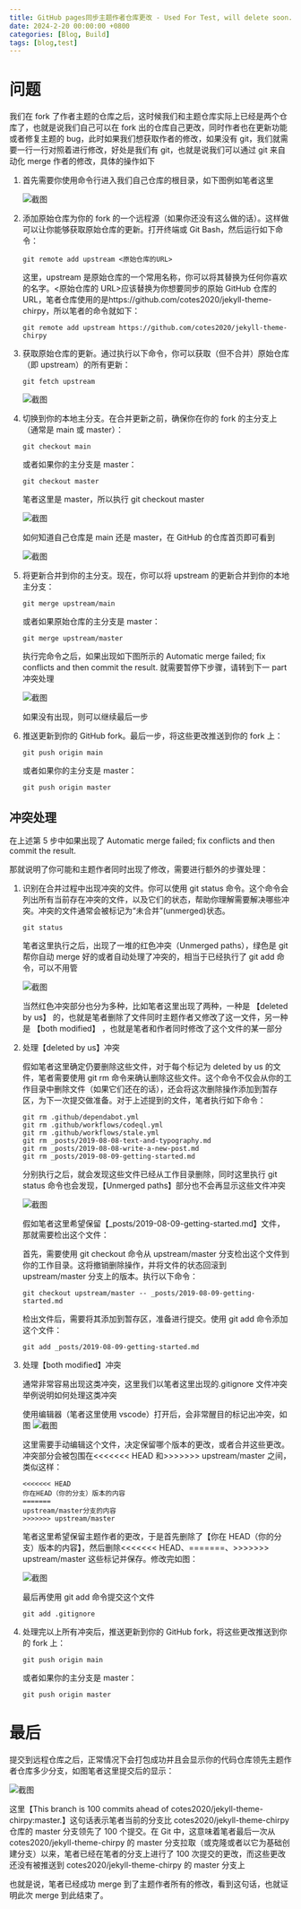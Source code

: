 ```yaml
---
title: GitHub pages同步主题作者仓库更改 - Used For Test, will delete soon.
date: 2024-2-20 00:00:00 +0800
categories: [Blog, Build]
tags: [blog,test]
---
```


# 问题

我们在 fork 了作者主题的仓库之后，这时候我们和主题仓库实际上已经是两个仓库了，也就是说我们自己可以在 fork 出的仓库自己更改，同时作者也在更新功能或者修复主题的 bug，此时如果我们想获取作者的修改，如果没有 git，我们就需要一行一行对照着进行修改，好处是我们有 git，也就是说我们可以通过 git 来自动化 merge 作者的修改，具体的操作如下

1. 首先需要你使用命令行进入我们自己仓库的根目录，如下图例如笔者这里

    ![截图](/assets/image/2024/2/20240220003809.png)

2. 添加原始仓库为你的 fork 的一个远程源（如果你还没有这么做的话）。这样做可以让你能够获取原始仓库的更新。打开终端或 Git Bash，然后运行如下命令：

    ```
    git remote add upstream <原始仓库的URL>
    ```

    这里，upstream 是原始仓库的一个常用名称，你可以将其替换为任何你喜欢的名字。<原始仓库的 URL>应该替换为你想要同步的原始 GitHub 仓库的 URL，笔者仓库使用的是https://github.com/cotes2020/jekyll-theme-chirpy，所以笔者的命令就如下：

    ```
    git remote add upstream https://github.com/cotes2020/jekyll-theme-chirpy
    ```

3. 获取原始仓库的更新。通过执行以下命令，你可以获取（但不合并）原始仓库（即 upstream）的所有更新：

    ```
    git fetch upstream
    ```

    ![截图](/assets/image/2024/2/20240220004302.png)

4. 切换到你的本地主分支。在合并更新之前，确保你在你的 fork 的主分支上（通常是 main 或 master）：

    ```
    git checkout main
    ```

    或者如果你的主分支是 master：

    ```
    git checkout master
    ```

    笔者这里是 master，所以执行 git checkout master

    ![截图](/assets/image/2024/2/20240220004511.png)

    如何知道自己仓库是 main 还是 master，在 GitHub 的仓库首页即可看到

    ![截图](/assets/image/2024/2/20240220004641.png)

5. 将更新合并到你的主分支。现在，你可以将 upstream 的更新合并到你的本地主分支：

    ```
    git merge upstream/main
    ```

    或者如果原始仓库的主分支是 master：

    ```
    git merge upstream/master
    ```

    执行完命令之后，如果出现如下图所示的 Automatic merge failed; fix conflicts and then commit the result. 就需要暂停下步骤，请转到下一 part 冲突处理

    ![截图](/assets/image/2024/2/20240220004928.png)

    如果没有出现，则可以继续最后一步

6. 推送更新到你的 GitHub fork。最后一步，将这些更改推送到你的 fork 上：

    ```
    git push origin main
    ```

    或者如果你的主分支是 master：

    ```
    git push origin master
    ```

## 冲突处理

在上述第 5 步中如果出现了 Automatic merge failed; fix conflicts and then commit the result.

那就说明了你可能和主题作者同时出现了修改，需要进行额外的步骤处理：

1. 识别在合并过程中出现冲突的文件。你可以使用 git status 命令。这个命令会列出所有当前存在冲突的文件，以及它们的状态，帮助你理解需要解决哪些冲突。冲突的文件通常会被标记为“未合并”(unmerged)状态。

    ```
    git status
    ```

    笔者这里执行之后，出现了一堆的红色冲突（Unmerged paths），绿色是 git 帮你自动 merge 好的或者自动处理了冲突的，相当于已经执行了 git add 命令，可以不用管

    ![截图](/assets/image/2024/2/20240220005806.png)

    当然红色冲突部分也分为多种，比如笔者这里出现了两种，一种是 【deleted by us】 的，也就是笔者删除了文件同时主题作者又修改了这一文件，另一种是 【both modified】 ，也就是笔者和作者同时修改了这个文件的某一部分

2. 处理【deleted by us】冲突

    假如笔者这里确定仍要删除这些文件，对于每个标记为 deleted by us 的文件，笔者需要使用 git rm 命令来确认删除这些文件。这个命令不仅会从你的工作目录中删除文件（如果它们还在的话），还会将这次删除操作添加到暂存区，为下一次提交做准备。对于上述提到的文件，笔者执行如下命令：

    ```
    git rm .github/dependabot.yml
    git rm .github/workflows/codeql.yml
    git rm .github/workflows/stale.yml
    git rm _posts/2019-08-08-text-and-typography.md
    git rm _posts/2019-08-08-write-a-new-post.md
    git rm _posts/2019-08-09-getting-started.md
    ```

    分别执行之后，就会发现这些文件已经从工作目录删除，同时这里执行 git status 命令也会发现，【Unmerged paths】部分也不会再显示这些文件冲突

    ![截图](/assets/image/2024/2/20240220010721.png)

    假如笔者这里希望保留【\_posts/2019-08-09-getting-started.md】文件，那就需要检出这个文件：

    首先，需要使用 git checkout 命令从 upstream/master 分支检出这个文件到你的工作目录。这将撤销删除操作，并将文件的状态回滚到 upstream/master 分支上的版本。执行以下命令：

    ```
    git checkout upstream/master -- _posts/2019-08-09-getting-started.md
    ```

    检出文件后，需要将其添加到暂存区，准备进行提交。使用 git add 命令添加这个文件：

    ```
    git add _posts/2019-08-09-getting-started.md
    ```

3. 处理【both modified】冲突

    通常非常容易出现这类冲突，这里我们以笔者这里出现的.gitignore 文件冲突举例说明如何处理这类冲突

    使用编辑器（笔者这里使用 vscode）打开后，会非常醒目的标记出冲突，如图
    ![截图](/assets/image/2024/2/20240220000252.png)

    这里需要手动编辑这个文件，决定保留哪个版本的更改，或者合并这些更改。冲突部分会被包围在<<<<<<< HEAD 和>>>>>>> upstream/master 之间，类似这样：

    ```
    <<<<<<< HEAD
    你在HEAD（你的分支）版本的内容
    =======
    upstream/master分支的内容
    >>>>>>> upstream/master
    ```

    笔者这里希望保留主题作者的更改，于是首先删除了【你在 HEAD（你的分支）版本的内容】，然后删除<<<<<<< HEAD、=======、>>>>>>> upstream/master 这些标记并保存。修改完如图：

    ![截图](/assets/image/2024/2/20240220012217.png)

    最后再使用 git add 命令提交这个文件

    ```
    git add .gitignore
    ```

4. 处理完以上所有冲突后，推送更新到你的 GitHub fork，将这些更改推送到你的 fork 上：

    ```
    git push origin main
    ```

    或者如果你的主分支是 master：

    ```
    git push origin master
    ```

# 最后

提交到远程仓库之后，正常情况下会打包成功并且会显示你的代码仓库领先主题作者仓库多少分支，如图笔者这里提交后的显示：

![截图](/assets/image/2024/2/20240220012526.png)

这里【This branch is 100 commits ahead of cotes2020/jekyll-theme-chirpy:master.】这句话表示笔者当前的分支比 cotes2020/jekyll-theme-chirpy 仓库的 master 分支领先了 100 个提交。在 Git 中，这意味着笔者最后一次从 cotes2020/jekyll-theme-chirpy 的 master 分支拉取（或克隆或者以它为基础创建分支）以来，笔者已经在笔者的分支上进行了 100 次提交的更改，而这些更改还没有被推送到 cotes2020/jekyll-theme-chirpy 的 master 分支上

也就是说，笔者已经成功 merge 到了主题作者所有的修改，看到这句话，也就证明此次 merge 到此结束了。
